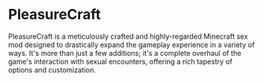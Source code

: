 # PleasureCraft
PleasureCraft is a meticulously crafted and highly-regarded Minecraft sex mod designed to drastically expand the gameplay experience in a variety of ways.  It's more than just a few additions; it's a complete overhaul of the game's interaction with sexual encounters, offering a rich tapestry of options and customization.
